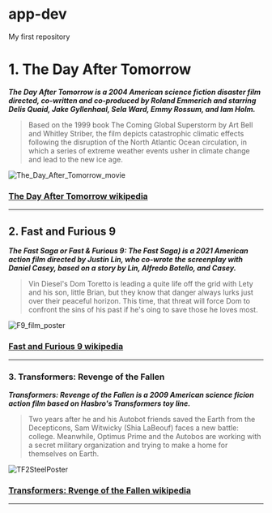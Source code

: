 # app-dev
My first repository

# 1. The Day After Tomorrow
***The Day After Tomorrow is a 2004 American science fiction disaster film directed, co-written and co-produced by Roland Emmerich and starring Delis Quaid, Jake Gyllenhaal, Sela Ward, Emmy Rossum, and Iam Holm.***

>Based on the 1999 book The Coming Global Superstorm by Art Bell and Whitley Striber, the film depicts catastrophic climatic effects following the disruption of the North Atlantic Ocean circulation, in which a series of extreme weather events usher in climate change and lead to the new ice age.

![The_Day_After_Tomorrow_movie](https://github.com/Xtian-20/app-dev/assets/151895723/491f0653-8f91-4a76-8ef4-5770723561b3)


### [The Day After Tomorrow wikipedia](https://en.wikipedia.org/wiki/The_Day_After_Tomorrow#:~:text=Based%20on%20the%201999%20book,to%20a%20new%20ice%20age.)

___

## 2. Fast and Furious 9
***The Fast Saga or Fast & Furious 9: The Fast Saga) is a 2021 American action film directed by Justin Lin, who co-wrote the screenplay with Daniel Casey, based on a story by Lin, Alfredo Botello, and Casey.***

>Vin Diesel's Dom Toretto is leading a quite life off the grid with Lety and his son, little Brian, but they know that danger always lurks just over their peaceful horizon. This time, that threat will force Dom to confront the sins of his past if he's oing to save those he loves most.

![F9_film_poster](https://github.com/Xtian-20/app-dev/assets/151895723/69e3305c-0e79-4902-9dbb-071991a47644)

### [Fast and Furious 9 wikipedia](https://en.wikipedia.org/wiki/F9_(film))

___

### 3. Transformers: Revenge of the Fallen
***Transformers: Revenge of the Fallen is a 2009 American science ficion action film based on Hasbro's Transformers toy line.***

>Two years after he and his Autobot friends saved the Earth from the Decepticons, Sam Witwicky (Shia LaBeouf) faces a new battle: college. Meanwhile, Optimus Prime and the Autobos are working with a secret military organization and trying to make a home for themselves on Earth.

![TF2SteelPoster](https://github.com/Xtian-20/app-dev/assets/151895723/1b0ab39c-50b7-4ee3-b653-28d45daaa29e)


### [Transformers: Rvenge of the Fallen wikipedia](https://en.wikipedia.org/wiki/Transformers:_Revenge_of_the_Fallen)
___



